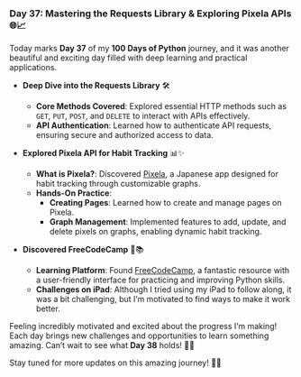 ### Day 37: Mastering the Requests Library & Exploring Pixela APIs 🌐📈

Today marks **Day 37** of my **100 Days of Python** journey, and it was another beautiful and exciting day filled with deep learning and practical applications.

- **Deep Dive into the Requests Library** 🛠️
  - **Core Methods Covered**: Explored essential HTTP methods such as `GET`, `PUT`, `POST`, and `DELETE` to interact with APIs effectively.
  - **API Authentication**: Learned how to authenticate API requests, ensuring secure and authorized access to data.

- **Explored Pixela API for Habit Tracking** 📊✨
  - **What is Pixela?**: Discovered [Pixela](https://pixe.la/), a Japanese app designed for habit tracking through customizable graphs.
  - **Hands-On Practice**:
    - **Creating Pages**: Learned how to create and manage pages on Pixela.
    - **Graph Management**: Implemented features to add, update, and delete pixels on graphs, enabling dynamic habit tracking.

- **Discovered FreeCodeCamp** 🚀📚
  - **Learning Platform**: Found [FreeCodeCamp](https://www.freecodecamp.org/), a fantastic resource with a user-friendly interface for practicing and improving Python skills.
  - **Challenges on iPad**: Although I tried using my iPad to follow along, it was a bit challenging, but I’m motivated to find ways to make it work better.

Feeling incredibly motivated and excited about the progress I’m making! Each day brings new challenges and opportunities to learn something amazing. Can’t wait to see what **Day 38** holds! 🌟🐍

Stay tuned for more updates on this amazing journey! 🚀✨
